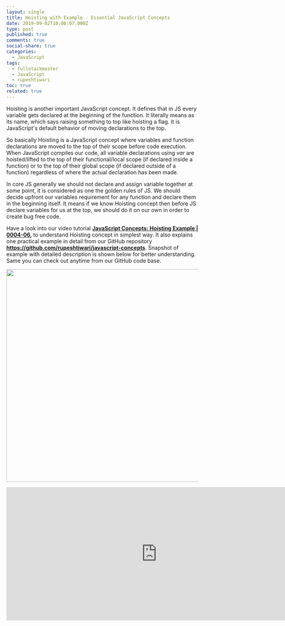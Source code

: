 ```yaml
---
layout: single
title: Hoisting with Example - Essential JavaScript Concepts
date: 2019-09-02T10:00:07.000Z
type: post
published: true
comments: true
social-share: true
categories:
  - JavaScript
tags:
  - fullstackmaster
  - JavaScript
  - rupeshtiwari
toc: true
related: true
---
```


<p>Hoisting is another important JavaScript concept. It defines that in JS every variable gets declared at the beginning of the function. It literally means as its name, which says raising something to top like hoisting a flag. It is JavaScript's default behavior of moving declarations to the top.</p>
<p>So basically Hoisting is a JavaScript concept where variables and function declarations are moved to the top of their scope before code execution. When JavaScript compiles our code, all variable declarations using <em>var</em> are hoisted/lifted to the top of their functional/local scope (if declared inside a function) or to the top of their global scope (if declared outside of a function) regardless of where the actual declaration has been made.</p>
<p>In core JS generally we should not declare and assign variable together at some point, it is considered as one the golden rules of JS. We should decide upfront our variables requirement for any function and declare them in the beginning itself. It means if we know Hoisting concept then before JS declare variables for us at the top, we should do it on our own in order to create bug free code.</p>
<p>Have a look into our video tutorial <strong><a href="https://www.youtube.com/watch?v=Wm3X_BvsdZE&amp;list=PLZed_adPqIJoGpa6R2QdJy9RnqmOIy1Qd&amp;index=6" target="_blank" rel="noopener noreferrer">JavaScript Concepts: Hoisting Example | 0004-06</a><em>, </em></strong>to understand Hoisting concept in simplest way. It also explains one practical example in detail from our GitHub repository <strong><a href="https://github.com/rupeshtiwari/javascript-concepts" target="_blank" rel="noopener noreferrer">https://github.com/rupeshtiwari/javascript-concepts</a></strong>. Snapshot of example with detailed description is shown below for better understanding. Same you can check out anytime from our GitHub code base.</p>
<p><img class="alignnone size-full wp-image-2552" src="{{ site.baseurl }}/assets/2019/09/JS-Hoisting.png" alt="" width="632" height="558" /></p>
<p><iframe src="https://www.youtube.com/embed/Wm3X_BvsdZE" width="790" height="350" frameborder="0" allowfullscreen="allowfullscreen"><span data-mce-type="bookmark" style="display: inline-block; width: 0px; overflow: hidden; line-height: 0;" class="mce_SELRES_start">﻿</span></iframe></p>
